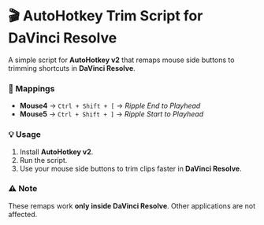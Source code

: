 # 🎬 AutoHotkey Trim Script for DaVinci Resolve

A simple script for **AutoHotkey v2** that remaps mouse side buttons to trimming shortcuts in **DaVinci Resolve**.

### 🔧 Mappings
- **Mouse4** → `Ctrl + Shift + [` → *Ripple End to Playhead*  
- **Mouse5** → `Ctrl + Shift + ]` → *Ripple Start to Playhead*  

### 💡 Usage
1. Install **AutoHotkey v2**.  
2. Run the script.  
3. Use your mouse side buttons to trim clips faster in **DaVinci Resolve**.  

### ⚠️ Note
These remaps work **only inside DaVinci Resolve**. Other applications are not affected.
